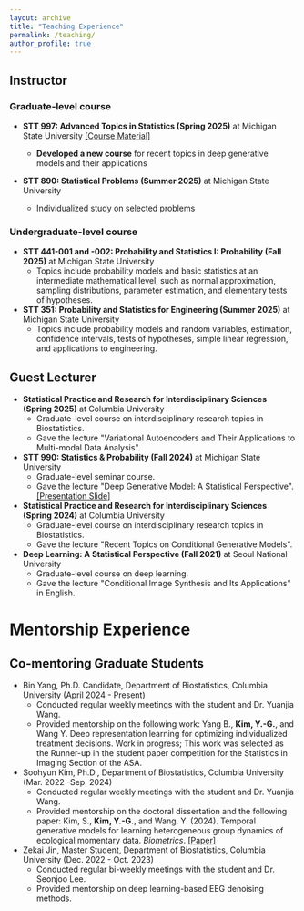 ```yaml
---
layout: archive
title: "Teaching Experience"
permalink: /teaching/
author_profile: true
---
```


## Instructor
### Graduate-level course
  - **STT 997: Advanced Topics in Statistics (Spring 2025)** at Michigan State University [[Course Material]](https://github.com/kyg0910/-STT997-Deep-Generative-Model/tree/main)
    - **Developed a new course** for recent topics in deep generative models and their applications
      
  - **STT 890: Statistical Problems (Summer 2025)** at Michigan State University
    - Individualized study on selected problems
   
### Undergraduate-level course
  - **STT 441-001 and -002: Probability and Statistics I: Probability (Fall 2025)** at Michigan State University
    - Topics include probability models and basic statistics at an intermediate mathematical level, such as normal approximation, sampling distributions, parameter estimation, and elementary tests of hypotheses.
  - **STT 351: Probability and Statistics for Engineering (Summer 2025)** at Michigan State University
    - Topics include probability models and random variables, estimation, confidence intervals, tests of hypotheses, simple linear regression, and applications to engineering.
    
## Guest Lecturer
  - **Statistical Practice and Research for Interdisciplinary Sciences (Spring 2025)** at Columbia University
    - Graduate-level course on interdisciplinary research topics in Biostatistics.
    - Gave the lecture "Variational Autoencoders and Their Applications to Multi-modal Data Analysis".
  - **STT 990: Statistics & Probability (Fall 2024)** at Michigan State University
    - Graduate-level seminar course.
    - Gave the lecture "Deep Generative Model: A Statistical Perspective". [[Presentation Slide]](https://github.com/kyg0910/kyg0910.github.io/blob/master/_pages/%5BSTT%20990%5D%20Deep%20Generative%20Model_A%20Statistical%20Perspective.pdf)
  - **Statistical Practice and Research for Interdisciplinary Sciences (Spring 2024)** at Columbia University
    - Graduate-level course on interdisciplinary research topics in Biostatistics.
    - Gave the lecture "Recent Topics on Conditional Generative Models".
  - **Deep Learning: A Statistical Perspective (Fall 2021)** at Seoul National University
    - Graduate-level course on deep learning.
    - Gave the lecture "Conditional Image Synthesis and Its Applications" in English.

# Mentorship Experience
      
## Co-mentoring Graduate Students
  - Bin Yang, Ph.D. Candidate, Department of Biostatistics, Columbia University (April 2024 - Present)
    - Conducted regular weekly meetings with the student and Dr. Yuanjia Wang.
    - Provided mentorship on the following work: Yang B., **Kim, Y.-G.**, and Wang Y. Deep representation learning for optimizing individualized treatment decisions. Work in progress; This work was selected as the Runner-up in the student paper competition for the Statistics in Imaging Section of the ASA.
  - Soohyun Kim, Ph.D., Department of Biostatistics, Columbia University (Mar. 2022 -Sep. 2024)
    - Conducted regular weekly meetings with the student and Dr. Yuanjia Wang.
    - Provided mentorship on the doctoral dissertation and the following paper:
      Kim, S., **Kim, Y.-G.**, and Wang, Y. (2024). Temporal generative models for learning heterogeneous group dynamics of ecological momentary data. *Biometrics*. [[Paper]](https://academic.oup.com/biometrics/article/80/4/ujae115/7821109)
  - Zekai Jin, Master Student, Department of Biostatistics, Columbia University (Dec. 2022 - Oct. 2023)
    - Conducted regular bi-weekly meetings with the student and Dr. Seonjoo Lee.
    - Provided mentorship on deep learning-based EEG denoising methods.

